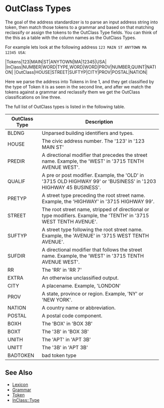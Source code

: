 # OutClass Types

The goal of the address standardizer is to parse an input address string into token, then match those tokens to a grammar and based on that matching reclassify or assign the tokens to the OutClass Type fields. You can think of the this as a table with the column names as the OutClass Types.

For example lets look at the following address ``123 MAIN ST ANYTOWN MA 12345 USA``:

|Tokens|123|MAIN|ST|ANYTOWN|MA|12345|USA|
|InClass|NUMBER|WORD|TYPE,WORD|WORD|PROV|NUMBER,QUINT|NATION|
|OutClass|HOUSE|STREET|SUFTYP|CITY|PROV|POSTAL|NATION|

Here we parse the address into Tokens in line 1, and they get classified by the type of Token it is as seen in the second line, and after we match the tokens against a grammar and reclassify them we get the OutClass classifications on line three.

The full list of OutClass types is listed in the following table.

| OutClass Type | Description |
| ------------- | ----------- |
| BLDNG   | Unparsed building identifiers and types. |
| HOUSE   | The civic address number. The '123' in '123 MAIN ST' |
| PREDIR  | A directional modifier that precedes the street name. Example, the 'WEST' in '3715 TENTH AVENUE WEST'. |
| QUALIF  | A pre or post modifier. Example, the 'OLD' in '3715 OLD HIGHWAY 99' or 'BUSINESS' in '1203 HIGHWAY 45 BUSINESS'. |
| PRETYP  | A street type preceding the root street name. Example, the 'HIGHWAY' in '3715 HIGHWAY 99'. |
| STREET  | The root street name, stripped of directional or type modifiers. Example, the 'TENTH' in '3715 WEST TENTH AVENUE'. |
| SUFTYP  | A street type following the root street name. Example, the 'AVENUE' in '3715 WEST TENTH AVENUE'. |
| SUFDIR  | A directional modifier that follows the street name. Example, the 'WEST' in '3715 TENTH AVENUE WEST'. |
| RR      | The 'RR' in 'RR 7' |
| EXTRA   | An otherwise unclassified output. |
| CITY    | A placename. Example, 'LONDON' |
| PROV    | A state, province or region. Example, 'NY' or 'NEW YORK'. |
| NATION  | A country name or abbreviation. |
| POSTAL  | A postal code component. |
| BOXH    | The 'BOX' in 'BOX 3B' |
| BOXT    | The '3B' in 'BOX 3B' |
| UNITH   | The 'APT' in 'APT 3B' |
| UNITT   | The '3B' in 'APT 3B' |
| BADTOKEN | bad token type |


## See Also

* [Lexicon](lexicon.md)
* [Grammar](grammar.md)
* [Token](token.md)
* [InClass::Type](inclass.md)

